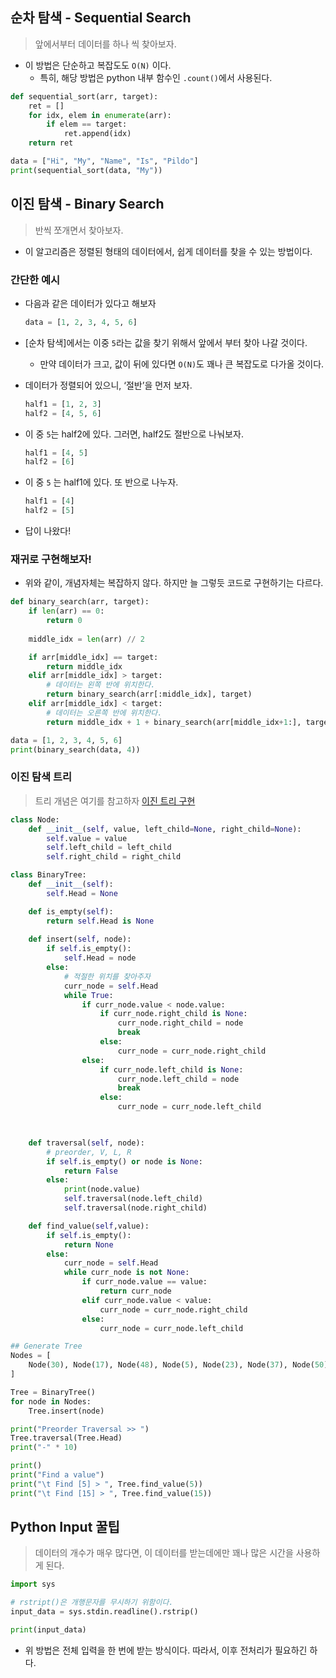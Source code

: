 ## 순차 탐색 - Sequential Search

> 앞에서부터 데이터를 하나 씩 찾아보자.
> 
- 이 방법은 단순하고 복잡도도 `O(N)` 이다.
    - 특히, 해당 방법은 python 내부 함수인 `.count()`에서 사용된다.

```python
def sequential_sort(arr, target):
    ret = []
    for idx, elem in enumerate(arr):
        if elem == target:
            ret.append(idx)
    return ret

data = ["Hi", "My", "Name", "Is", "Pildo"]
print(sequential_sort(data, "My"))
```

## 이진 탐색 - Binary Search

> 반씩 쪼개면서 찾아보자.
> 
- 이 알고리즘은 정렬된 형태의 데이터에서, 쉽게 데이터를 찾을 수 있는 방법이다.

### 간단한 예시

- 다음과 같은 데이터가 있다고 해보자
    
    ```python
    data = [1, 2, 3, 4, 5, 6]
    ```
    
- [순차 탐색]에서는 이중 `5`라는 값을 찾기 위해서 앞에서 부터 찾아 나갈 것이다.
    - 만약 데이터가 크고, 값이 뒤에 있다면 `O(N)`도 꽤나 큰 복잡도로 다가올 것이다.
- 데이터가 정렬되어 있으니, ‘절반’을 먼저 보자.
    
    ```python
    half1 = [1, 2, 3]
    half2 = [4, 5, 6]
    ```
    
- 이 중 `5`는 half2에 있다. 그러면, half2도 절반으로 나눠보자.
    
    ```python
    half1 = [4, 5]
    half2 = [6]
    ```
    
- 이 중 `5` 는 half1에 있다. 또 반으로 나누자.
    
    ```python
    half1 = [4]
    half2 = [5]
    ```
    
- 답이 나왔다!

### 재귀로 구현해보자!

- 위와 같이, 개념자체는 복잡하지 않다. 하지만 늘 그렇듯 코드로 구현하기는 다르다.

```python
def binary_search(arr, target):
    if len(arr) == 0:
        return 0
    
    middle_idx = len(arr) // 2

    if arr[middle_idx] == target:
        return middle_idx
    elif arr[middle_idx] > target:
        # 데이터는 왼쪽 반에 위치한다.
        return binary_search(arr[:middle_idx], target)
    elif arr[middle_idx] < target:
        # 데이터는 오른쪽 반에 위치한다.
        return middle_idx + 1 + binary_search(arr[middle_idx+1:], target)

data = [1, 2, 3, 4, 5, 6]
print(binary_search(data, 4))
```

### 이진 탐색 트리

> 트리 개념은 여기를 참고하자 [이진 트리 구현](https://www.notion.so/4ae27fc7d7c343e3a69e4d5a551934ef?pvs=21)
> 

```python
class Node:
    def __init__(self, value, left_child=None, right_child=None):
        self.value = value
        self.left_child = left_child
        self.right_child = right_child

class BinaryTree:
    def __init__(self):
        self.Head = None

    def is_empty(self):
        return self.Head is None
    
    def insert(self, node):
        if self.is_empty():
            self.Head = node
        else:
            # 적절한 위치를 찾아주자
            curr_node = self.Head
            while True:
                if curr_node.value < node.value:
                    if curr_node.right_child is None:
                        curr_node.right_child = node
                        break
                    else:
                        curr_node = curr_node.right_child
                else:
                    if curr_node.left_child is None:
                        curr_node.left_child = node
                        break
                    else:
                        curr_node = curr_node.left_child

    

    def traversal(self, node):
        # preorder, V, L, R
        if self.is_empty() or node is None:
            return False
        else:
            print(node.value)
            self.traversal(node.left_child)
            self.traversal(node.right_child)

    def find_value(self,value):
        if self.is_empty():
            return None
        else:
            curr_node = self.Head
            while curr_node is not None:
                if curr_node.value == value:
                    return curr_node
                elif curr_node.value < value:
                    curr_node = curr_node.right_child
                else:
                    curr_node = curr_node.left_child

## Generate Tree
Nodes = [
    Node(30), Node(17), Node(48), Node(5), Node(23), Node(37), Node(50)
]

Tree = BinaryTree()
for node in Nodes:
    Tree.insert(node)

print("Preorder Traversal >> ")
Tree.traversal(Tree.Head)
print("-" * 10)

print()
print("Find a value")
print("\t Find [5] > ", Tree.find_value(5))
print("\t Find [15] > ", Tree.find_value(15))
```

## Python Input 꿀팁

> 데이터의 개수가 매우 많다면, 이 데이터를 받는데에만 꽤나 많은 시간을 사용하게 된다.
> 

```python
import sys

# rstript()은 개행문자를 무시하기 위함이다.
input_data = sys.stdin.readline().rstrip()

print(input_data)
```

- 위 방법은 전체 입력을 한 번에 받는 방식이다. 따라서, 이후 전처리가 필요하긴 하다.